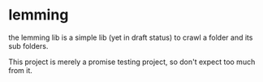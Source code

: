 # lemming

the lemming lib is a simple lib (yet in draft status) to crawl a folder and its sub folders.

This project is merely a promise testing project, so don't expect too much from it.
